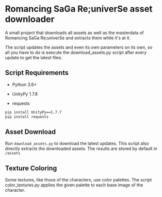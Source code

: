# Romancing SaGa Re;univerSe asset downloader

A small project that downloads all assets as well as the masterdata of Romancing SaGa Re;univerSe and extracts them while it's at it.

The script updates the assets and even its own parameters on its own,
so all you have to do is execute the download_assets.py script after every update to get the latest files.

## Script Requirements

- Python 3.6+

- UnityPy 1.7.8
- requests

```cmd
pip install UnityPy==1.7.7
pip install requests
```

## Asset Download

Run ``download_assets.py`` to download the latest updates.
This script also directly extracts the downloaded assets.
The results are stored by default in ``/assets``

## Texture Coloring

Some textures, like those of the characters, use color palettes.
The script color_textures.py applies the given palette to each base image of the character.
